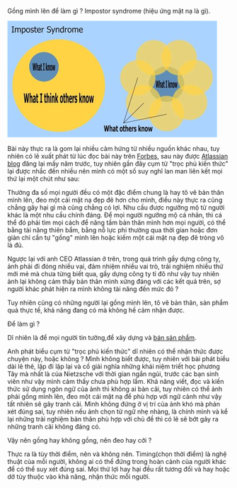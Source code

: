 Gồng mình lên để làm gì ? Impostor syndrome (hiệu ứng mặt nạ là gì). 


![Imposter syndrome](https://raw.githubusercontent.com/vdchuyen/chuyen-vn/master/img/imposter.png)

Bài này thực ra là gom lại nhiều cảm hứng từ nhiều nguồn khác nhau, tuy nhiên có lẽ xuất phát từ lúc đọc bài này trên [Forbes](https://www.forbes.com/sites/robertglazer/2018/06/29/the-imposter-syndrome-paradox-why-feeling-like-a-fraud-may-be-your-strongest-asset/), sau này được [Atlassian blog](https://www.atlassian.com/blog/inside-atlassian/impostor-syndrome-as-an-asset) đăng lại mấy năm trước, tuy nhiên gần đây cụm từ "trọc phú kiến thức" lại được nhắc đến nhiều nên mình có một số suy nghĩ lan man liên kết mọi thứ lại một chút như sau:

Thường đa số mọi người đều có một đặc điểm chung là hay tô vẽ bản thân mình lên, đeo một cái mặt nạ đẹp đẽ hơn cho mình, điều này thực ra cũng chẳng gây hại gì mà cũng chẳng có lợi. Nhu cầu được ngưỡng mộ từ người khác là một nhu cầu chính đáng. Để mọi người ngưỡng mộ cá nhân, thì cá thể đó phải tìm mọi cách để nâng tầm bản thân mình hơn mọi người, có thể bằng tài năng thiên bẩm, bằng nỗ lực phi thường qua thời gian hoặc đơn giản chỉ cần tự "gồng" mình lên hoặc kiếm một cái mặt nạ đẹp đẽ tròng vô là đủ. 

Ngược lại với anh CEO Atlassian ở trên, trong quá trình gầy dựng công ty, ảnh phải đi đóng nhiều vai, đảm nhiệm nhiều vai trò, trải nghiệm nhiều thứ mới mẻ mà chưa từng biết qua, gầy dựng công ty tỉ đô như vậy tuy nhiên ảnh lại không cảm thấy bản thân mình xứng đáng với các kết quả trên, sợ người khác phát hiện ra mình không tài năng đến mức đó ?

Tuy nhiên cũng có những người lại gồng mình lên, tô vẽ bản thân, sản phẩm quá thực tế, khả năng đang có mà không hề cảm nhận được.

Để làm gì ?

Dĩ nhiên là để mọi người tin tưởng,để xây dựng và [bán sản phẩm](https://xn--chuyn-ksa.vn/2022/07/29/build-sell-products.html).

Anh phát biểu cụm từ "trọc phú kiến thức" dĩ nhiên có thể nhận thức được chuyện này, hoặc không ? Mình không biết được, tuy nhiên với bài phát biểu dài lê thê, lặp đi lặp lại và cố giải nghĩa những khái niệm triết học phương Tây mà nhất là của Nietzsche với thời gian ngắn ngủi, trước các bạn sinh viên như vậy mình cảm thấy chưa phù hợp lắm. Khả năng viết, đọc và kiến thức sử dụng ngôn ngữ của ảnh thì không ai bàn cãi, tuy nhiên có thể ảnh phải gồng mình lên, đeo một cái mặt nạ để phù hợp với ngữ cảnh như vậy tất nhiên sẽ gây tranh cãi. Mình không đứng ở vị trí của ảnh khó mà phán xét đúng sai, tuy nhiên nếu ảnh chọn từ ngữ nhẹ nhàng, là chính mình và kể lại những trải nghiệm bản thân phù hợp với chủ đề thì có lẽ sẽ bớt gây ra những tranh cãi không đáng có.

Vậy nên gồng hay không gồng, nên đeo hay cởi ?

Thực ra là tùy thời điểm, nên và không nên. Timing(chọn thời điểm) là nghệ thuật của mỗi người, không ai có thể đứng trong hoàn cảnh của người khác để có thể suy xét đúng sai. Mọi thứ lợi hay hại đều rất tương đối và hay hoặc dở tùy thuộc vào khả năng, nhận thức mỗi người.
